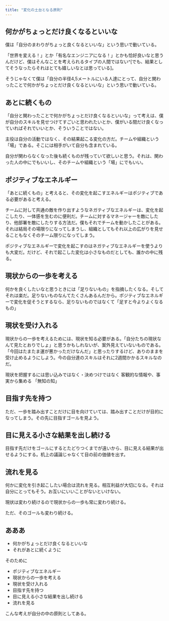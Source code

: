 ```yaml
---
title: "変化の土台となる原則"
---
```


## 何かがちょっとだけ良くなるといいな

僕は「自分のまわりがちょっと良くなるといいな」という思いで動いている。

「世界を変える！」とか「有名なエンジニアになる！」とかも恰好良いなと思うんだけど、僕はそんなことを考えられるタイプの人間ではない^[でも、結果としてそうなったらそれはとても嬉しいなとは思っている]。

そうじゃなくて僕は「自分の半径4,5メートルにいる人達にとって、自分と関わったことで何かがちょっとだけ良くなるといいな」という思いで動いている。

## あとに続くもの

「自分と関わったことで何かがちょっとだけ良くなるといいな」って考えは、僕が自分のスキルを見せつけてすごいと思われたいとか、僕がいる間だけ良くなっていればそれでいいとか、そういうことではない。

主役は自分の活動ではなく、その結果起こる変化の方だ。チームや組織という「場」である。そこには相手がいて自分も含まれている。

自分が関わらなくなった後も続くものが残っていて欲しいと思う。それは、関わった人の中にでもいいし、そのチームや組織という「場」にでもいい。

## ポジティブなエネルギー

「あとに続くもの」と考えると、その変化を起こすエネルギーはポジティブである必要があると考える。

チームに対して共通の敵を作り出すようなネガティブなエネルギーは、変化を起こしたり、一体感を生むのに便利だ。チームに対するマネージャーを敵にしたり、他部署を敵にしたりする方法だ。僕もそれでチームを動かしたことがある。それは結局その場限りになってしまうし、組織としてもそれ以上の広がりを見せることもなくそのチーム限りになってしまう。

ポジティブなエネルギーで変化を起こすのはネガティブなエネルギーを使うよりも大変だ。だけど、それで起こした変化は小さなものだとしても、誰かの中に残る。

## 現状からの一歩を考える

何かを良くしたいなと思うときには「足りないもの」を指摘したくなる。そしてそれは楽だ。足りないものなんてたくさんあるんだから。ポジティブなエネルギーで変化を促そうとするなら、足りないものではなくて「足すと今よりよくなるもの」

## 現状を受け入れる

現状からの一歩を考えるためには、現状を知る必要がある。「自分たちの現状なんて見たとおりでしょ」と思うかもしれないが、案外見えていないものである。「今回はたまたま運が悪かっただけなんだ」と思ったりするけど、ありのままを受け止めるようにしよう。今の自分達のスキルはそれに2週間かかるスキルなのだ。

現状を把握するには思い込みではなく・決めつけではなく
客観的な情報や、事実から集める
「無知の知」

## 目指す先を持つ

ただ、一歩を踏み出すことだけに目を向けていては、踏み出すことだけが目的になってしまう。その先に目指すゴールを見よう。

## 目に見える小さな結果を出し続ける

目指す先だけをゴールにするとたどりつくまでが遠いから、目に見える結果が出せるようにする。机上の議論じゃなくて目の前の価値を出す。

## 流れを見る

何かに変化を引き起こしたい場合は流れを見る。相互利益が大切になる。それは自分にとってもそう。お互いにいいことがないといけない。

現状は変わり続けるので現状からの一歩も常に変わり続ける。

ただ、そのゴールも変わり続ける。

## あああ

- 何かがちょっとだけ良くなるといいな
- それがあとに続くように

そのために

- ポジティブなエネルギー
- 現状からの一歩を考える
- 現状を受け入れる
- 目指す先を持つ
- 目に見える小さな結果を出し続ける
- 流れを見る

こんな考えが自分の中の原則としてある。

